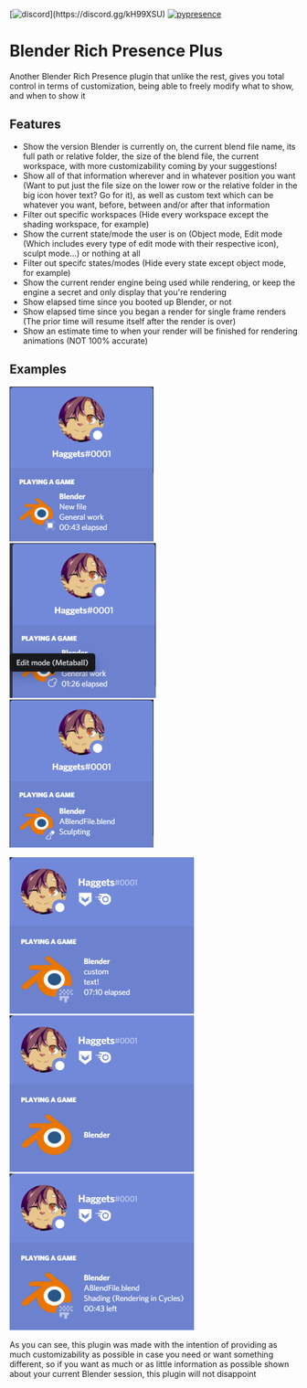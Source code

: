 [![discord](https://img.shields.io/discord/693987167210438656.svg?style=for-the-badge&label=Discord&logo=discord&color=7289DA&json?)](https://discord.gg/kH99XSU) [![pypresence](https://img.shields.io/badge/using-pypresence-00bb88.svg?style=for-the-badge&logo=discord&logoWidth=20)](https://github.com/qwertyquerty/pypresence)

# Blender Rich Presence Plus
Another Blender Rich Presence plugin that unlike the rest, gives you total control in terms of customization, being able to freely modify what to show, and when to show it

## Features

* Show the version Blender is currently on, the current blend file name, its full path or relative folder, the size of the blend file, the current workspace, with more customizability coming by your suggestions!
* Show all of that information wherever and in whatever position you want (Want to put just the file size on the lower row or the relative folder in the big icon hover text? Go for it), as well as custom text which can be whatever you want, before, between and/or after that information
* Filter out specific workspaces (Hide every workspace except the shading workspace, for example)
* Show the current state/mode the user is on (Object mode, Edit mode (Which includes every type of edit mode with their respective icon), sculpt mode...) or nothing at all
* Filter out specifc states/modes (Hide every state except object mode, for example)
* Show the current render engine being used while rendering, or keep the engine a secret and only display that you're rendering
* Show elapsed time since you booted up Blender, or not
* Show elapsed time since you began a render for single frame renders (The prior time will resume itself after the render is over)
* Show an estimate time to when your render will be finished for rendering animations (NOT 100% accurate)

## Examples

![information shown when in a new file while in object mode and in the default workspace](images/GeneralDemonstration.png "Default status") ![Current mode shown is a varation of edit mode, metaball in this case](images/Modes.png "Mode differences, modes are separated by what's currently being edited, with fitting images and text for them") ![Sculpting](images/Sculpting.png "Workspace and mode shown accordingly based on what you're doing and on what workspace you're in")

![Custom text displayed instead of information](images/CustomText.png "Custom text, you're able to replace information by whatever text you want")  ![All information hidden](images/FullyHidden.png "Information customization, you're able to hide everything if you so desire") ![Approximate render estimate and current engine being used](images/RenderTime.png "Approximate render estimate, NOT 100% accurate. Also current engine used for rendering")

As you can see, this plugin was made with the intention of providing as much customizability as possible in case you need or want something different, so if you want as much or as little information as possible shown about your current Blender session, this plugin will not disappoint
